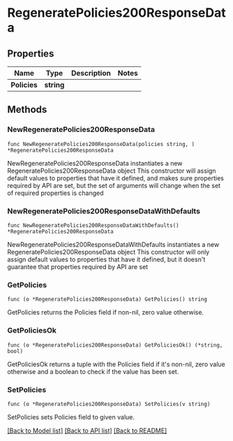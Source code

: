 # RegeneratePolicies200ResponseData

## Properties

Name | Type | Description | Notes
------------ | ------------- | ------------- | -------------
**Policies** | **string** |  | 

## Methods

### NewRegeneratePolicies200ResponseData

`func NewRegeneratePolicies200ResponseData(policies string, ) *RegeneratePolicies200ResponseData`

NewRegeneratePolicies200ResponseData instantiates a new RegeneratePolicies200ResponseData object
This constructor will assign default values to properties that have it defined,
and makes sure properties required by API are set, but the set of arguments
will change when the set of required properties is changed

### NewRegeneratePolicies200ResponseDataWithDefaults

`func NewRegeneratePolicies200ResponseDataWithDefaults() *RegeneratePolicies200ResponseData`

NewRegeneratePolicies200ResponseDataWithDefaults instantiates a new RegeneratePolicies200ResponseData object
This constructor will only assign default values to properties that have it defined,
but it doesn't guarantee that properties required by API are set

### GetPolicies

`func (o *RegeneratePolicies200ResponseData) GetPolicies() string`

GetPolicies returns the Policies field if non-nil, zero value otherwise.

### GetPoliciesOk

`func (o *RegeneratePolicies200ResponseData) GetPoliciesOk() (*string, bool)`

GetPoliciesOk returns a tuple with the Policies field if it's non-nil, zero value otherwise
and a boolean to check if the value has been set.

### SetPolicies

`func (o *RegeneratePolicies200ResponseData) SetPolicies(v string)`

SetPolicies sets Policies field to given value.



[[Back to Model list]](../README.md#documentation-for-models) [[Back to API list]](../README.md#documentation-for-api-endpoints) [[Back to README]](../README.md)


